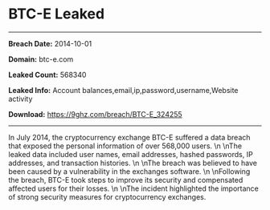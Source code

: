 # BTC-E Leaked

------------
**Breach Date:** 2014-10-01

**Domain:** btc-e.com

**Leaked Count:** 568340

**Leaked Info:** Account balances,email,ip,password,username,Website activity

**Download:** https://9ghz.com/breach/BTC-E_324255

------------
In July 2014, the cryptocurrency exchange BTC-E suffered a data breach that exposed the personal information of over 568,000 users. \n \nThe leaked data included user names, email addresses, hashed passwords, IP addresses, and transaction histories. \n \nThe breach was believed to have been caused by a vulnerability in the exchanges software. \n \nFollowing the breach, BTC-E took steps to improve its security and compensated affected users for their losses. \n \nThe incident highlighted the importance of strong security measures for cryptocurrency exchanges.
